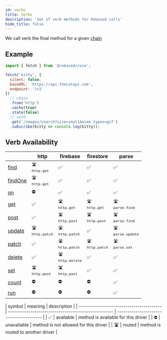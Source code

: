 ```yaml
---
id: verbs
title: Verbs
description: 'Set of verb methods for Rebased calls'
hide_title: false
---
```


We call verb the final method for a given [chain](/core/chain)

## Example

```js
import { fetch } from '@rebased/core';

fetch('kitty', {
  silent: false,
  baseURL: 'https://api.thecatapi.com',
  endpoint: '/v1'
})
  // chain
  .from('http')
  .cache(true)
  .state(false)
  // verb
  .get('/images/search?size=small&mime_types=gif')
  .subscribe(kitty => console.log(kitty));
```



























































## Verb Availability
|                                                     | http                                                           | firebase                                                        | firestore                                                      | parse                                                            |
| --------------------------------------------------- | -------------------------------------------------------------- | --------------------------------------------------------------- | -------------------------------------------------------------- | ---------------------------------------------------------------- |
| <a href="/core/api#RebasedCore+find">find</a>       | <small className="block-center">🛣️ <br />`http.get`</small>   | <span className="block-center">✅</span>                         | <span className="block-center">✅</span>                        | <span className="block-center">✅</span>                          |
| <a href="/core/api#RebasedCore+findOne">findOne</a> | <small className="block-center">🛣️ <br />`http.get`</small>   | <span className="block-center">✅</span>                         | <span className="block-center">✅</span>                        | <span className="block-center">✅</span>                          |
| <a href="/core/api#RebasedCore+on">on</a>           | <span className="block-center">⛔️</span>                       | <span className="block-center">✅</span>                         | <span className="block-center">✅</span>                        | <span className="block-center">✅</span>                          |
| <a href="/core/api#RebasedCore+get">get</a>         | <span className="block-center">✅</span>                        | <small className="block-center">🛣️ <br />`http.get`</small>    | <small className="block-center">🛣️ <br />`http.get`</small>   | <small className="block-center">🛣️ <br />`parse.find`</small>   |
| <a href="/core/api#RebasedCore+post">post</a>       | <span className="block-center">✅</span>                        | <small className="block-center">🛣️ <br />`http.post`</small>   | <small className="block-center">🛣️ <br />`http.post`</small>  | <small className="block-center">🛣️ <br />`parse.find`</small>   |
| <a href="/core/api#RebasedCore+update">update</a>   | <small className="block-center">🛣️ <br />`http.patch`</small> | <small className="block-center">🛣️ <br />`http.patch`</small>  | <span className="block-center">✅</span>                        | <small className="block-center">🛣️ <br />`parse.update`</small> |
| <a href="/core/api#RebasedCore+patch">patch</a>     | <span className="block-center">✅</span>                        | <small className="block-center">🛣️ <br />`http.patch`</small>  | <small className="block-center">🛣️ <br />`http.patch`</small> | <small className="block-center">🛣️ <br />`parse.set`</small>    |
| <a href="/core/api#RebasedCore+delete">delete</a>   | <span className="block-center">✅</span>                        | <small className="block-center">🛣️ <br />`http.delete`</small> | <span className="block-center">✅</span>                        | <span className="block-center">✅</span>                          |
| <a href="/core/api#RebasedCore+set">set</a>         | <small className="block-center">🛣️ <br />`http.post`</small>  | <small className="block-center">🛣️ <br />`http.post`</small>   | <span className="block-center">✅</span>                        | <span className="block-center">✅</span>                          |
| <a href="/core/api#RebasedCore+count">count</a>     | <span className="block-center">⛔️</span>                       | <span className="block-center">⛔️</span>                        | <span className="block-center">⛔️</span>                       | <span className="block-center">✅</span>                          |
| <a href="/core/api#RebasedCore+run">run</a>         | <span className="block-center">⛔️</span>                       | <span className="block-center">⛔️</span>                        | <span className="block-center">⛔️</span>                       | <span className="block-center">✅</span>                          |


<div className="availability">

| symbol                                    | meaning                                              | description                               |
| ----------------------------------------- | ---------------------------------------------------- | ---------------------- ------------------ |
| <span className="block-center">✅ </span> | <span className="block-center"> available </span>    | method is available for this driver   |
| <span className="block-center">⛔️ </span> | <span className="block-center"> unavailable </span>  | method is not allowed for this driver | 
| <span className="block-center">🛣️ </span> | <span className="block-center"> routed </span>       | method is routed to another driver    | 

</div>